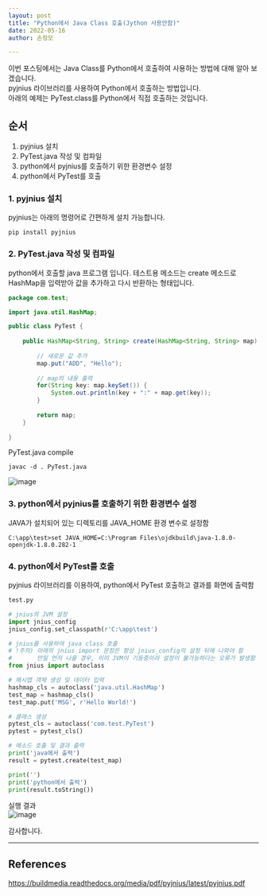 ```yaml
---
layout: post
title: "Python에서 Java Class 호출(Jython 사용안함)"
date: 2022-05-16
author: 손정모

---
```


이번 포스팅에서는 Java Class를 Python에서 호출하여 사용하는 방법에 대해 알아 보겠습니다.   
pyjnius 라이브러리를 사용하여 Python에서 호출하는 방법입니다.    
아래의 예제는 PyTest.class를 Python에서 직접 호출하는 것입니다.   
    
## 순서   
1. pyjnius 설치    
2. PyTest.java 작성 및 컴파일    
3. python에서 pyjnius를 호출하기 위한 환경변수 설정     
4. python에서 PyTest를 호출     
     
### 1. pyjnius 설치
pyjnius는 아래의 명령어로 간편하게 설치 가능합니다.   
    
```
pip install pyjnius
```    
    
### 2. PyTest.java 작성 및 컴파일
python에서 호출할 java 프로그램 입니다. 테스트용 메소드는 create 메소드로 HashMap을 입력받아 값을 추가하고 다시 반환하는 형태입니다.     
    
```java
package com.test;

import java.util.HashMap;

public class PyTest {
	
	public HashMap<String, String> create(HashMap<String, String> map) {
		
		// 새로운 값 추가
		map.put("ADD", "Hello");
		
		// map의 내용 출력
		for(String key: map.keySet()) {
			System.out.println(key + ":" + map.get(key));
		}
		
		return map;
	}
	
}
```    
     
PyTest.java compile    
```
javac -d . PyTest.java
```    
![image](1)    
    
### 3. python에서 pyjnius를 호출하기 위한 환경변수 설정     
JAVA가 설치되어 있는 디렉토리를 JAVA_HOME 환경 변수로 설정함     
```
C:\app\test>set JAVA_HOME=C:\Program Files\ojdkbuild\java-1.8.0-openjdk-1.8.0.282-1
```    
    
### 4. python에서 PyTest를 호출     
pyjnius 라이브러리를 이용하여, python에서 PyTest 호출하고 결과를 화면에 출력함
     
```python
test.py

# jnius의 JVM 설정
import jnius_config
jnius_config.set_classpath(r'C:\app\test')

# jnius를 사용하여 java class 호출
# !주의) 아래의 jnius import 문장은 항상 jnius_config의 설정 뒤에 나와야 함
#       만일 먼저 나올 경우, 이미 JVM이 기동중이라 설정이 불가능하다는 오류가 발생함
from jnius import autoclass

# 해시맵 객체 생성 및 데이터 입력
hashmap_cls = autoclass('java.util.HashMap')
test_map = hashmap_cls()
test_map.put('MSG', r'Hello World!')

# 클래스 생성
pytest_cls = autoclass('com.test.PyTest')
pytest = pytest_cls()

# 메소드 호출 및 결과 출력
print('java에서 출력')
result = pytest.create(test_map)

print('')
print('python에서 출력')
print(result.toString())
```       
    
실행 결과     
![image](2)     
     
     
감사합니다.     

--------------------------
## References     
https://buildmedia.readthedocs.org/media/pdf/pyjnius/latest/pyjnius.pdf    
